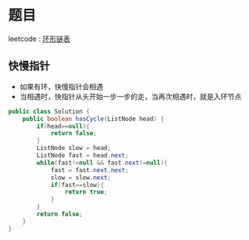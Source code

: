 # 题目

leetcode : [环形链表](https://leetcode-cn.com/problems/linked-list-cycle/)

## 快慢指针
- 如果有环，快慢指针会相遇
- 当相遇时，快指针从头开始一步一步的走，当再次相遇时，就是入环节点

```Java
public class Solution {
    public boolean hasCycle(ListNode head) {
        if(head==null){
            return false;
        }
        ListNode slow = head;
        ListNode fast = head.next;
        while(fast!=null && fast.next!=null){
            fast = fast.next.next;
            slow = slow.next;
            if(fast==slow){
                return true;
            }
        }
        return false;
    }
}
```
